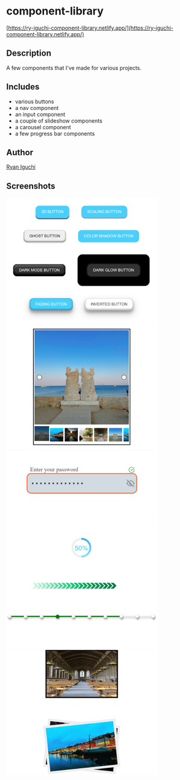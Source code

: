 # component-library
[https://ry-iguchi-component-library.netlify.app/](https://ry-iguchi-component-library.netlify.app/)  
## Description  
A few components that I've made for various projects.
## Includes  
- various buttons
- a nav component  
- an input component  
- a couple of slideshow components  
- a carousel component  
- a few progress bar components  
## Author  
[Ryan Iguchi](https://github.com/Ryiguchi)  
## Screenshots  
<img src="https://github.com/Ryiguchi/component-library/blob/main/public/screenshots/localhost_5173_buttons.png" alt='Buttons' width='400'>
<img src="https://github.com/Ryiguchi/component-library/blob/main/public/screenshots/localhost_5173_carousel.png" alt='Carousel' width='400'>
<img src="https://github.com/Ryiguchi/component-library/blob/main/public/screenshots/localhost_5173_input.png" alt='Input' width='400'>
<img src="https://github.com/Ryiguchi/component-library/blob/main/public/screenshots/localhost_5173_progress.png" alt='Progress' width='400'>
<img src="https://github.com/Ryiguchi/component-library/blob/main/public/screenshots/localhost_5173_slideshows.png" alt='SlideShow' width='400'>
